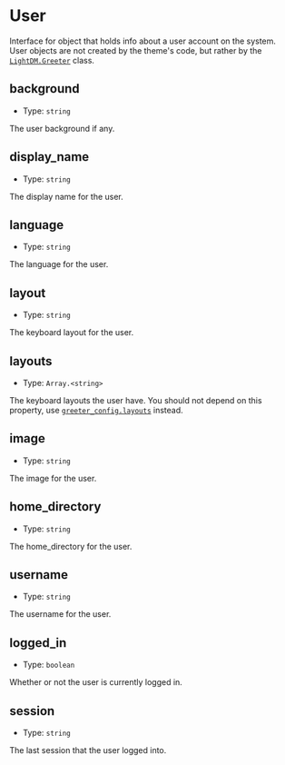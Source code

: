# User

Interface for object that holds info about a user account on the system. User
objects are not created by the theme's code, but rather by the
[`LightDM.Greeter`](Greeter) class.

## background <ReadOnly />

- Type: `string`

The user background if any.

## display_name <ReadOnly />

- Type: `string`

The display name for the user.

## language <ReadOnly />

- Type: `string`

The language for the user.

## layout <ReadOnly />

- Type: `string`

The keyboard layout for the user.

## layouts <ReadOnly />

- Type: `Array.<string>`

The keyboard layouts the user have. You should not depend on this property, use
[`greeter_config.layouts`](GreeterConfig#greeter-config-layouts) instead.

## image <ReadOnly />

- Type: `string`

The image for the user.

## home_directory <ReadOnly />

- Type: `string`

The home_directory for the user.

## username <ReadOnly />

- Type: `string`

The username for the user.

## logged_in <ReadOnly />

- Type: `boolean`

Whether or not the user is currently logged in.

## session <ReadOnly />

- Type: `string`

The last session that the user logged into.
